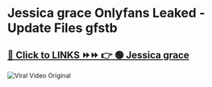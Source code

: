 
 # Jessica grace Onlyfans Leaked - Update Files gfstb

## <h2><a href="https://clipsfans.com/Jessica_grace&ref=git">🔗 Click to LINKS ⏩⏩ 👉 🟢 Jessica grace </a></h2>

<a href="https://clipsfans.com/Jessica_grace&ref=git" rel="nofollow" data-target="animated-image.originalLink"><img src="https://i.ibb.co.com/xMMVF88/686577567.gif" alt="Viral Video Original" style="max-width: 100%; display: inline-block;" data-target="animated-image.originalImage"></a>

